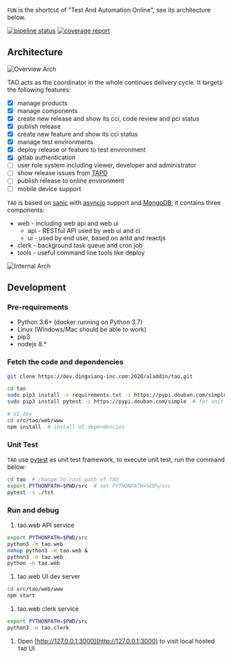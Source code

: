 `FUN` is the shortcut of "Test And Automation Online", see its architecture below.

[![pipeline status](https://dev.dingxiang-inc.com:2020/aladdin/tao/badges/master/pipeline.svg)](https://dev.dingxiang-inc.com:2020/aladdin/tao/commits/master)
[![coverage report](https://dev.dingxiang-inc.com:2020/aladdin/tao/badges/master/coverage.svg)](https://dev.dingxiang-inc.com:2020/aladdin/tao/commits/master)

## Architecture

![Overview Arch](arch.png)

TAO acts as the coordinator in the whole continues delivery cycle. It targets the following features:

- [x] manage products
- [x] manage components
- [x] create new release and show its cci, code review and pci status
- [x] publish release
- [x] create new feature and show its cci status
- [x] manage test environments
- [x] deploy release or feature to test environment
- [x] gitlab authentication
- [ ] user role system including viewer, developer and administrator
- [ ] show release issues from [TAPD](https://tapd.cn)
- [ ] publish release to online environment
- [ ] mobile device support

`TAO` is based on [sanic](https://sanic.readthedocs.io/en/latest/) with [asyncio](https://docs.python.org/3/library/asyncio.html) support and [MongoDB](https://www.mongodb.com/), it contains three components:

* web - including web api and web ui
    * api - RESTful API used by web ui and ci
    * ui - used by end user, based on antd and reactjs
* clerk - background task queue and cron job
* tools - useful command line tools like deploy

![Internal Arch](internal.png)

## Development

### Pre-requirements

* Python 3.6+ (docker running on Python 3.7)
* Linux (Windows/Mac should be able to work)
* pip3
* nodejs 8.*

### Fetch the code and dependencies

```sh
git clone https://dev.dingxiang-inc.com:2020/aladdin/tao.git

cd tao
sudo pip3 install -r requirements.txt -i https://pypi.douban.com/simple
sudo pip3 install pytest -i https://pypi.douban.com/simple  # for unit test

# UI dev
cd src/tao/web/www
npm install  # install UI dependencies
```

### Unit Test

`TAO` use [pytest](https://pytest.org) as unit test framework, to execute unit test, run the command below:

```sh
cd tao  # change to root path of TAO
export PYTHONPATH=$PWD/src  # set PYTHONPATH=%CD%/src
pytest -s ./tst
```

### Run and debug

1. tao.web API service
```sh
export PYTHONPATH=$PWD/src
python3 -m tao.web
nohup python3 -m tao.web &
python3 -m tao.web
python -m tao.web
```

1. tao.web UI dev server
```sh
cd src/tao/web/www
npm start
```

1. tao.web clerk service
```sh
export PYTHONPATH=$PWD/src
python3 -m tao.clerk
```

1. Open [http://127.0.0.1:3000](http://127.0.0.1:3000) to visit local hosted `TAO` UI
